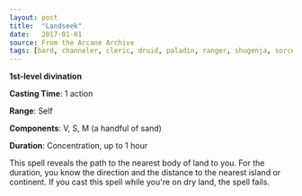 ```yaml
---
layout: post
title:  "Landseek"
date:   2017-01-01
source: From the Arcane Archive
tags: [bard, channeler, cleric, druid, paladin, ranger, shugenja, sorcerer, warlock, witch, wizard, level1, divination, hb, fan]
---
```


**1st-level divination**

**Casting Time**: 1 action

**Range**: Self

**Components**: V, S, M (a handful of sand)

**Duration**: Concentration, up to 1 hour

This spell reveals the path to the nearest body of land to you. For the duration, you know the direction and the distance to the nearest island or continent. If you cast this spell while you're on dry land, the spell fails.
